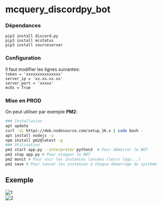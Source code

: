 # mcquery_discordpy_bot

### Dépendances
`pip3 install discord.py`<br>
`pip3 install mcstatus `<br>
`pip3 install sourceserver `<br>
### Configuration
Il faut modifier les lignes suivantes:<br>
`token = 'xxxxxxxxxxxxxxx'`<br>
`server_ip = 'xx.xx.xx.xx'`<br>
`server_port = 'xxxxx'`<br>
`mcOs = True`<br>
### Mise en PROD
On peut utiliser par exemple **PM2**:
```bash
### Installation
apt update
curl -sL https://deb.nodesource.com/setup_16.x | sudo bash -
apt install nodejs -y
npm install pm2@latest -g
### Utilisation
pm2 start app.py --interpreter python3  # Pour démarrer le BOT
pm2 stop app.py # Pour stopper le BOT
pm2 monit # Pour voir les instances lancées (leurs logs...)
pm2 save # Pour lancer les instances à chaque démarrage du système
```
## Exemple
![1](https://user-images.githubusercontent.com/68923554/214927457-e3a14c35-9b73-4987-9c83-2ef74242cf37.png)<br>
![2](https://user-images.githubusercontent.com/68923554/214927480-1c54e7d3-b734-4e6d-90bb-9f515361576e.png)
